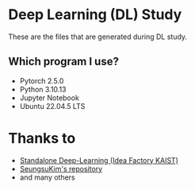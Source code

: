 # Deep Learning (DL) Study

These are the files that are generated during DL study.

## Which program I use?
- Pytorch 2.5.0
- Python 3.10.13
- Jupyter Notebook
- Ubuntu 22.04.5 LTS

# Thanks to
- [Standalone Deep-Learning (Idea Factory KAIST)](https://www.youtube.com/playlist?list=PLSAJwo7mw8jn8iaXwT4MqLbZnS-LJwnBd)
- [SeungsuKim's repository](https://github.com/SeungsuKim/CH485--AI-and-Chemistry/tree/master)
- and many others
